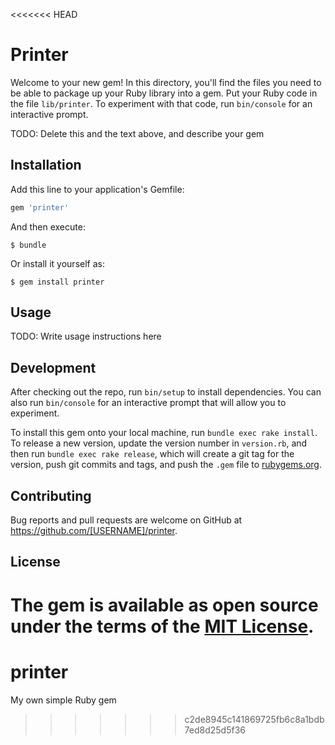 <<<<<<< HEAD
# Printer

Welcome to your new gem! In this directory, you'll find the files you need to be able to package up your Ruby library into a gem. Put your Ruby code in the file `lib/printer`. To experiment with that code, run `bin/console` for an interactive prompt.

TODO: Delete this and the text above, and describe your gem

## Installation

Add this line to your application's Gemfile:

```ruby
gem 'printer'
```

And then execute:

    $ bundle

Or install it yourself as:

    $ gem install printer

## Usage

TODO: Write usage instructions here

## Development

After checking out the repo, run `bin/setup` to install dependencies. You can also run `bin/console` for an interactive prompt that will allow you to experiment.

To install this gem onto your local machine, run `bundle exec rake install`. To release a new version, update the version number in `version.rb`, and then run `bundle exec rake release`, which will create a git tag for the version, push git commits and tags, and push the `.gem` file to [rubygems.org](https://rubygems.org).

## Contributing

Bug reports and pull requests are welcome on GitHub at https://github.com/[USERNAME]/printer.

## License

The gem is available as open source under the terms of the [MIT License](https://opensource.org/licenses/MIT).
=======
# printer
My own simple Ruby gem
>>>>>>> c2de8945c141869725fb6c8a1bdb7ed8d25d5f36
